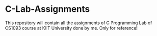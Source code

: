 # C-Lab-Assignments
This repository will contain all the assignments of C Programming Lab of CS1093 course at KIIT University done by me. Only for reference!
